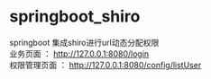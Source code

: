 # springboot_shiro
springboot 集成shiro进行url动态分配权限  
业务页面 ： http://127.0.0.1:8080/login   
权限管理页面 ： http://127.0.0.1:8080/config/listUser
